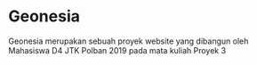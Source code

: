 # Geonesia
Geonesia merupakan sebuah proyek website yang dibangun oleh Mahasiswa D4 JTK Polban 2019 pada mata kuliah Proyek 3
